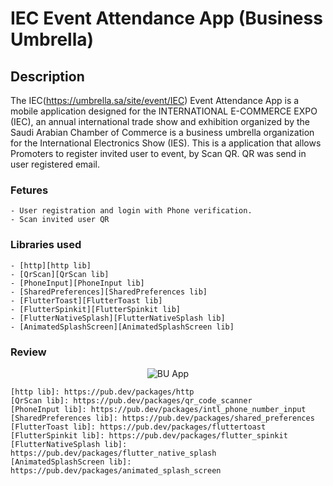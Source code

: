 # IEC Event Attendance App (Business Umbrella)

## Description
The IEC(https://umbrella.sa/site/event/IEC) Event Attendance App is a mobile application designed for the INTERNATIONAL E-COMMERCE EXPO (IEC), an annual international trade show and exhibition organized by the Saudi Arabian Chamber of Commerce is a business umbrella organization for the International Electronics Show (IES).
This is a application that allows Promoters to register invited user to event, by Scan QR.
QR was send in user registered email.

### Fetures
    - User registration and login with Phone verification.
    - Scan invited user QR

### Libraries used
    - [http][http lib]
    - [QrScan][QrScan lib]
    - [PhoneInput][PhoneInput lib]
    - [SharedPreferences][SharedPreferences lib]
    - [FlutterToast][FlutterToast lib]
    - [FlutterSpinkit][FlutterSpinkit lib]
    - [FlutterNativeSplash][FlutterNativeSplash lib]
    - [AnimatedSplashScreen][AnimatedSplashScreen lib]

### Review
<p align="center"><img src="IEC_EventAttendanceApp\lib\assets\review\BU.jpg" alt="BU App"></p>


    [http lib]: https://pub.dev/packages/http
    [QrScan lib]: https://pub.dev/packages/qr_code_scanner
    [PhoneInput lib]: https://pub.dev/packages/intl_phone_number_input
    [SharedPreferences lib]: https://pub.dev/packages/shared_preferences
    [FlutterToast lib]: https://pub.dev/packages/fluttertoast
    [FlutterSpinkit lib]: https://pub.dev/packages/flutter_spinkit
    [FlutterNativeSplash lib]: https://pub.dev/packages/flutter_native_splash
    [AnimatedSplashScreen lib]: https://pub.dev/packages/animated_splash_screen